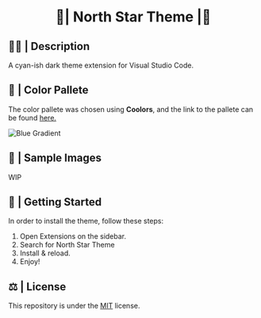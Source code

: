<h1 align="center">🧊| North Star Theme |🌟</h1>

## 😶‍🌫️ | Description
<p>A cyan-ish dark theme extension for Visual Studio Code.</p>

## 🎨 | Color Pallete 
The color pallete was chosen using **Coolors**, and the link to the pallete can be found <a href="https://coolors.co/1c1b1a-1f1e1d-132226-20373c-35535a-5f8b95-348092-5bacc2-93b6ba-e6efef">here.<a/><br>

![Blue Gradient](https://user-images.githubusercontent.com/74971935/187495286-74423664-8cde-4348-bd74-0c39b80ad14e.png)
**<h3 align="center"></h3>**

## 📸 | Sample Images
WIP

## 🏁 | Getting Started <a name="getting_started"></a>

In order to install the theme, follow these steps:
<ol>
<li>Open Extensions on the sidebar.</li>
<li>Search for North Star Theme</li>
<li>Install & reload.</li>
<li>Enjoy!</li>
</ol>

## ⚖ | License <a name="license"></a>
This repository is under the [MIT](https://opensource.org/licenses/MIT) license.


